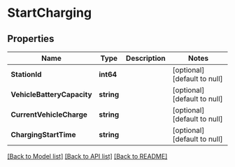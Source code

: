 # StartCharging

## Properties
Name | Type | Description | Notes
------------ | ------------- | ------------- | -------------
**StationId** | **int64** |  | [optional] [default to null]
**VehicleBatteryCapacity** | **string** |  | [optional] [default to null]
**CurrentVehicleCharge** | **string** |  | [optional] [default to null]
**ChargingStartTime** | **string** |  | [optional] [default to null]

[[Back to Model list]](../README.md#documentation-for-models) [[Back to API list]](../README.md#documentation-for-api-endpoints) [[Back to README]](../README.md)


